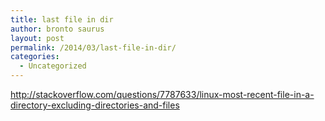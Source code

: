 ```yaml
---
title: last file in dir
author: bronto saurus
layout: post
permalink: /2014/03/last-file-in-dir/
categories:
  - Uncategorized
---
```

<http://stackoverflow.com/questions/7787633/linux-most-recent-file-in-a-directory-excluding-directories-and-files>